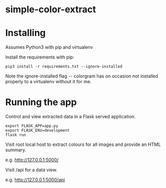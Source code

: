 # simple-color-extract

# Installing

Assumes Python3 with pip and virtualenv

Install the requirements with pip:

```
pip3 install -r requirements.txt --ignore-installed
```

Note the ignore-installed flag -- colorgram has on occasion not installed properly to a virtualenv without it for me.

# Running the app

Control and view extracted data in a Flask served application.

```
export FLASK_APP=app.py
export FLASK_ENV=development
flask run
```

Visit root local host to extract colours for all images and provide an HTML summary.

e.g. http://127.0.0.1:5000/

Visit /api for a data view.

e.g. http://127.0.0.1:5000/api